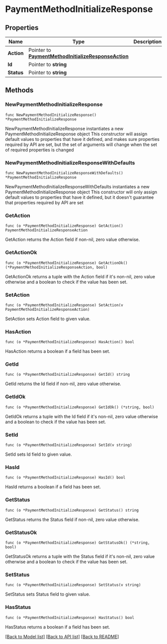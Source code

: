 # PaymentMethodInitializeResponse

## Properties

Name | Type | Description | Notes
------------ | ------------- | ------------- | -------------
**Action** | Pointer to [**PaymentMethodInitializeResponseAction**](PaymentMethodInitializeResponseAction.md) |  | [optional] 
**Id** | Pointer to **string** |  | [optional] 
**Status** | Pointer to **string** |  | [optional] 

## Methods

### NewPaymentMethodInitializeResponse

`func NewPaymentMethodInitializeResponse() *PaymentMethodInitializeResponse`

NewPaymentMethodInitializeResponse instantiates a new PaymentMethodInitializeResponse object
This constructor will assign default values to properties that have it defined,
and makes sure properties required by API are set, but the set of arguments
will change when the set of required properties is changed

### NewPaymentMethodInitializeResponseWithDefaults

`func NewPaymentMethodInitializeResponseWithDefaults() *PaymentMethodInitializeResponse`

NewPaymentMethodInitializeResponseWithDefaults instantiates a new PaymentMethodInitializeResponse object
This constructor will only assign default values to properties that have it defined,
but it doesn't guarantee that properties required by API are set

### GetAction

`func (o *PaymentMethodInitializeResponse) GetAction() PaymentMethodInitializeResponseAction`

GetAction returns the Action field if non-nil, zero value otherwise.

### GetActionOk

`func (o *PaymentMethodInitializeResponse) GetActionOk() (*PaymentMethodInitializeResponseAction, bool)`

GetActionOk returns a tuple with the Action field if it's non-nil, zero value otherwise
and a boolean to check if the value has been set.

### SetAction

`func (o *PaymentMethodInitializeResponse) SetAction(v PaymentMethodInitializeResponseAction)`

SetAction sets Action field to given value.

### HasAction

`func (o *PaymentMethodInitializeResponse) HasAction() bool`

HasAction returns a boolean if a field has been set.

### GetId

`func (o *PaymentMethodInitializeResponse) GetId() string`

GetId returns the Id field if non-nil, zero value otherwise.

### GetIdOk

`func (o *PaymentMethodInitializeResponse) GetIdOk() (*string, bool)`

GetIdOk returns a tuple with the Id field if it's non-nil, zero value otherwise
and a boolean to check if the value has been set.

### SetId

`func (o *PaymentMethodInitializeResponse) SetId(v string)`

SetId sets Id field to given value.

### HasId

`func (o *PaymentMethodInitializeResponse) HasId() bool`

HasId returns a boolean if a field has been set.

### GetStatus

`func (o *PaymentMethodInitializeResponse) GetStatus() string`

GetStatus returns the Status field if non-nil, zero value otherwise.

### GetStatusOk

`func (o *PaymentMethodInitializeResponse) GetStatusOk() (*string, bool)`

GetStatusOk returns a tuple with the Status field if it's non-nil, zero value otherwise
and a boolean to check if the value has been set.

### SetStatus

`func (o *PaymentMethodInitializeResponse) SetStatus(v string)`

SetStatus sets Status field to given value.

### HasStatus

`func (o *PaymentMethodInitializeResponse) HasStatus() bool`

HasStatus returns a boolean if a field has been set.


[[Back to Model list]](../README.md#documentation-for-models) [[Back to API list]](../README.md#documentation-for-api-endpoints) [[Back to README]](../README.md)


